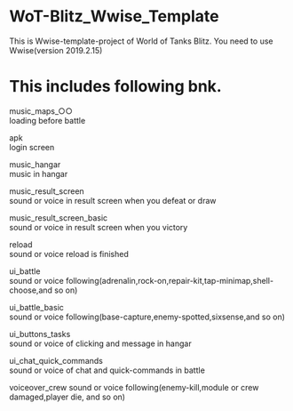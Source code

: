 # WoT-Blitz_Wwise_Template

This is Wwise-template-project of World of Tanks Blitz.
You need to use Wwise(version 2019.2.15)


# This includes following bnk.

music_maps_○○<br>
       loading before battle
       
apk<br>
      login screen

music_hangar<br>
       music in hangar

music_result_screen<br>
       sound or voice in result screen when you defeat or draw

music_result_screen_basic<br>
       sound or voice in result screen when you victory

reload<br>
      sound or voice reload is finished

ui_battle<br>
       sound or voice following(adrenalin,rock-on,repair-kit,tap-minimap,shell-choose,and so on)

ui_battle_basic<br>
       sound or voice following(base-capture,enemy-spotted,sixsense,and so on)
       
ui_buttons_tasks<br>
      sound or voice of clicking and message in hangar
      
ui_chat_quick_commands<br>
       sound or voice of chat and quick-commands in battle

voiceover_crew
      sound or voice following(enemy-kill,module or crew damaged,player die, and so on)
